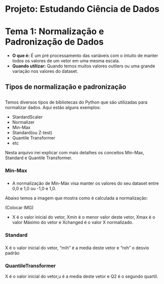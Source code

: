 # **Projeto: Estudando Ciência de Dados**

# **Tema 1: Normalização e Padronização de Dados**

- **O que é:** É um pré processamento das variáveis com o intuito de manter todos os valores de um vetor em uma mesma escala.
- **Quando utilizar:** Quando temos muitos valores outliers ou uma grande variação nos valores do dataset.

## Tipos de normalização e padronização <h2>

Temos diversos tipos de bibliotecas do Python que são utilizadas para normalizar dados.  Aqui estão alguns exemplos:

- StardardScaler
- Normalizer
- Min-Max
- Standard(ou Z-test)
- Quantile Transformer
- etc

Nesta arquivo irei explicar com mais detalhes os conceitos Min-Max, Standard e Quantile Transformer.

### Min-Max <h3>
- A normalização de Min-Máx visa manter os valores do seu dataset entre 0,0 e 1,0 ou -1,0 e 1,0.

Abaixo temos a imagem que mostra como é calculada a normalização:

(Colocar IMG)

- X é o valor inicial do vetor, Xmin é o menor valor deste vetor, Xmax é o valor Máximo do vetor e Xchanged é o valor X normalizado.​

### Standard <h3>

X é o valor inicial do vetor, “mih” é a media deste vetor e “roh” o desvio padrão

### QuantileTransformer

X é o valor inicial do vetor,u é a media deste vetor e Q2 é o segundo quartil.
